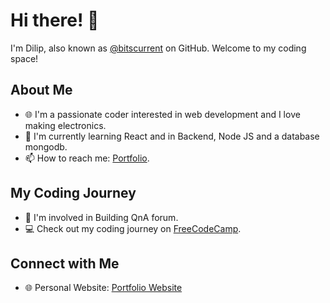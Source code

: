 # Hi there! 👋

I'm Dilip, also known as [@bitscurrent](https://github.com/bitscurrent) on GitHub. Welcome to my coding space!

## About Me

- 🌐 I'm a passionate coder interested in web development and I love making electronics.
- 🌱 I'm currently learning React and in Backend, Node JS and a database mongodb.
- 📫 How to reach me: [Portfolio](https://bitscurrent.github.io/portfolio/).

## My Coding Journey

- 👀 I'm involved in Building QnA forum.
- 💻 Check out my coding journey on [FreeCodeCamp](https://www.freecodecamp.org/byteberry).

## Connect with Me

- 🌐 Personal Website: [Portfolio Website](https://bitscurrent.github.io/portfolio/)


